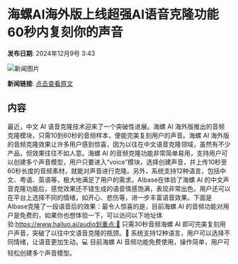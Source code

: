 # 海螺AI海外版上线超强AI语音克隆功能 60秒内复刻你的声音

**发布日期**: 2024年12月9号 3:43

![新闻图片](https://upload.chinaz.com/2024/1209/6386934077345196676245751.png)

**新闻链接**: [点击查看原文](https://www.aibase.com/zh/news/13775)

## 内容

最近，中文 AI 语音克隆技术迎来了一个突破性进展。海螺 AI 海外版推出的音频克隆模块，只需10到60秒的音频样本，便能完美复刻用户的声音。海螺 AI 海外版的音频克隆效果让许多用户感到惊喜，因为以往在中文语音克隆领域，虽然有不少产品，但效果往往不如人意。海螺 AI 的音频克隆功能非常简单易用，支持用户可以创建多个声音模型，用户只要进入“voice”模块，选择创建声音，并上传10秒至60秒长度的音频素材，就能对声音进行克隆。另外，系统支持12种语言，包括中文、粤语、英语等，极大地满足了用户的需求。AIbase在体验了海螺 AI 的中文声音克隆功能后，感觉效果还不错生成的语音情感饱满，表现非常出色。用户还可以在平台上选择不同的情绪，如开心、悲伤等，进一步丰富语音效果。下面是AIbase克隆了一段语音后的效果：最令人惊喜的是，目前海螺 AI 的音频功能对用户是免费的，如果你也想体验一下，可以访问以下地址体验:https://www.hailuo.ai/audio划重点:🌟 只需30秒音频海螺 AI 即可完美复刻用户声音，突破了以往中文语音克隆的瓶颈。🎤 系统支持12种语言，用户可以选择不同情绪，让语音更加生动。💻 目前海螺 AI 音频功能免费使用，操作简单，用户可轻松创建多个声音模型。
